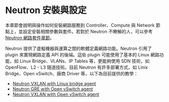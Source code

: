 # Neutron 安裝與設定
本章節會說明與操作如何安裝網路服務到 Controller、Compute 與 Network 節點上，並設定安裝相關參數與套件。若對於 Neutron 不瞭解的人，可以參考 [Neutron 網路套件章節](../../../conceptions/neutron/README.md)。

Neutron 提供了虛擬機器與運算之間的軟體定義網路功能。Neutron 引用了 plugin 來實現網路定義 API 的後端。這些 plugin 可能使用了基本的 Linux 網路功能，如 Linux Bridge、VLANs、IP Tables 等，更能夠使用 SDN 技術，如 OpenFlow、L2 - L3 隧道技術。目前 Neutron 有許多部署方式，如 Linix Bridge、Open vSwitch、廠商 Driver 等，以下為目前提供的教學：

* [Neutron VXLAN with Linux bridge agent](linuxbridge-vxlan-install.md)
* [Neutron GRE with Open vSwitch agent](openvswitch-gre-install.md)
* [Neutron VXLAN with Open vSwitch agent](openvswitch-vxlan-install.md)
